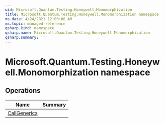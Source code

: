 ```yaml
---
uid: Microsoft.Quantum.Testing.Honeywell.Monomorphization
title: Microsoft.Quantum.Testing.Honeywell.Monomorphization namespace
ms.date: 4/24/2021 12:00:00 AM
ms.topic: managed-reference
qsharp.kind: namespace
qsharp.name: Microsoft.Quantum.Testing.Honeywell.Monomorphization
qsharp.summary: ''
---
```


# Microsoft.Quantum.Testing.Honeywell.Monomorphization namespace




<!-- summaries -->

## Operations

| Name | Summary |
|------|---------|
|[CallGenerics](xref:Microsoft.Quantum.Testing.Honeywell.Monomorphization.CallGenerics) | |


<!-- /summaries -->
